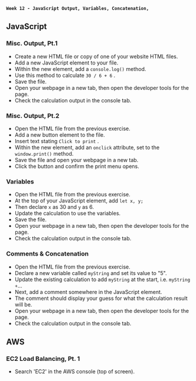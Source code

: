 **`Week 12 - JavaScript Output, Variables, Concatenation, `**

## JavaScript

### Misc. Output, Pt.1
- Create a new HTML file or copy of one of your website HTML files.
- Add a new JavaScript element to your file.
- Within the new element, add a `console.log()` method.
- Use this method to calculate `30 / 6 + 6` .
- Save the file.
- Open your webpage in a new tab, then open the developer tools for the page.
- Check the calculation output in the console tab.

### Misc. Output, Pt.2
- Open the HTML file from the previous exercise.
- Add a new button element to the file.
- Insert text stating `Click to print` .
- Within the new element, add an `onclick` attribute, set to the `window.print()` method.
- Save the file and open your webpage in a new tab.
- Click the button and confirm the print menu opens.

### Variables
- Open the HTML file from the previous exercise.
- At the top of your JavaScript element, add `let x, y;`
- Then declare `x` as 30 and `y` as 6.
- Update the calculation to use the variables.
- Save the file.
- Open your webpage in a new tab, then open the developer tools for the page.
- Check the calculation output in the console tab.

### Comments & Concatenation
- Open the HTML file from the previous exercise.
- Declare a new variable called `myString` and set its value to "5".
- Update the existing calculation to add `myString` at the start, i.e. `myString +`...
- Next, add a comment somewhere in the JavaScript element.
- The comment should display your guess for what the calculation result will be.
- Open your webpage in a new tab, then open the developer tools for the page.
- Check the calculation output in the console tab.


## AWS

### EC2 Load Balancing, Pt. 1
- Search 'EC2' in the AWS console (top of screen).

